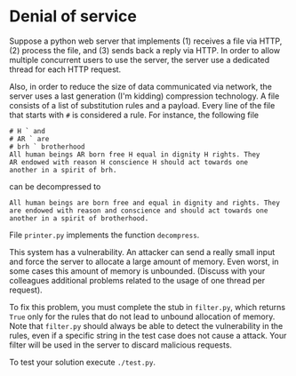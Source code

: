 # Denial of service
Suppose a python web server that implements (1) receives a file via HTTP, (2)
process the file, and (3) sends back a reply via HTTP. In order to  allow
multiple concurrent users to use the server, the server use a dedicated thread
for each HTTP request.

Also, in order to reduce the size of data communicated via network, the server
uses a last generation (I'm kidding) compression technology. A file consists of
a list of substitution rules and a payload. Every line of the file that starts
with `#` is considered a rule. For instance, the following file

```
# H ` and
# AR ` are
# brh ` brotherhood
All human beings AR born free H equal in dignity H rights. They
AR endowed with reason H conscience H should act towards one
another in a spirit of brh. 
```

can be decompressed to 

```
All human beings are born free and equal in dignity and rights. They
are endowed with reason and conscience and should act towards one
another in a spirit of brotherhood. 
```

File `printer.py` implements the function `decompress`.

This system has a vulnerability. An attacker can send a really small input and
force the server to allocate a large amount of memory. Even worst, in some
cases this amount of memory is unbounded. (Discuss with your colleagues
additional problems related to the usage of one thread per request).

To fix this problem, you must complete the stub in `filter.py`, which returns
`True` only for the rules that do not lead to unbound allocation of memory.
Note that `filter.py` should always be able to detect the vulnerability in the
rules, even if a specific string in the test case does not cause a attack.
Your filter will be used in the server to discard malicious requests.

To test your solution execute `./test.py`.
